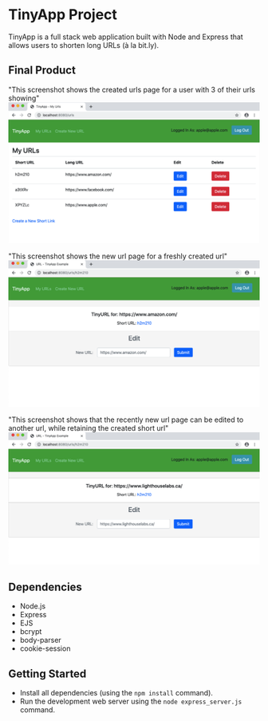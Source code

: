# TinyApp Project

TinyApp is a full stack web application built with Node and Express that allows users to shorten long URLs (à la bit.ly).

## Final Product
"This screenshot shows the created urls page for a user with 3 of their urls showing"
!["This screenshot shows the created urls page for a user with 3 of their urls showing"](https://raw.githubusercontent.com/Bjam091/tinyapp/master/docs/urls-page.png)

"This screenshot shows the new url page for a freshly created url"
!["This screenshot shows the new url page for a freshly created url"](https://raw.githubusercontent.com/Bjam091/tinyapp/master/docs/new-generated-url.png)

"This screenshot shows that the recently new url page can be edited to another url, while retaining the created short url"
!["This screenshot shows that the recently new url page can be edited to another url, while retaining the created short url"](https://raw.githubusercontent.com/Bjam091/tinyapp/master/docs/edited-generated-url.png)

## Dependencies

- Node.js
- Express
- EJS
- bcrypt
- body-parser
- cookie-session

## Getting Started

- Install all dependencies (using the `npm install` command).
- Run the development web server using the `node express_server.js` command.